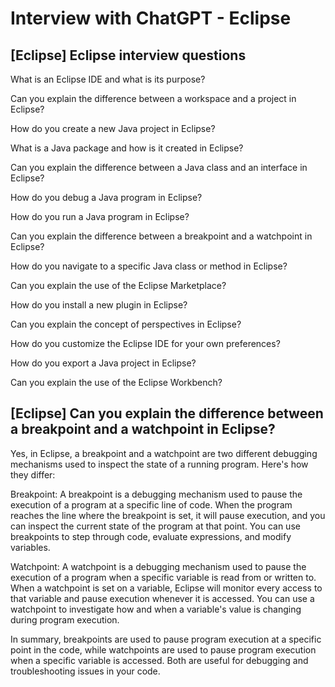 # Interview with ChatGPT - Eclipse

## [Eclipse] Eclipse interview questions

What is an Eclipse IDE and what is its purpose?

Can you explain the difference between a workspace and a project in Eclipse?

How do you create a new Java project in Eclipse?

What is a Java package and how is it created in Eclipse?

Can you explain the difference between a Java class and an interface in Eclipse?

How do you debug a Java program in Eclipse?

How do you run a Java program in Eclipse?

Can you explain the difference between a breakpoint and a watchpoint in Eclipse?

How do you navigate to a specific Java class or method in Eclipse?

Can you explain the use of the Eclipse Marketplace?

How do you install a new plugin in Eclipse?

Can you explain the concept of perspectives in Eclipse?

How do you customize the Eclipse IDE for your own preferences?

How do you export a Java project in Eclipse?

Can you explain the use of the Eclipse Workbench?

## [Eclipse] Can you explain the difference between a breakpoint and a watchpoint in Eclipse?

Yes, in Eclipse, a breakpoint and a watchpoint are two different debugging mechanisms used to inspect the state of a running program. Here's how they differ:

Breakpoint: A breakpoint is a debugging mechanism used to pause the execution of a program at a specific line of code. When the program reaches the line where the breakpoint is set, it will pause execution, and you can inspect the current state of the program at that point. You can use breakpoints to step through code, evaluate expressions, and modify variables.

Watchpoint: A watchpoint is a debugging mechanism used to pause the execution of a program when a specific variable is read from or written to. When a watchpoint is set on a variable, Eclipse will monitor every access to that variable and pause execution whenever it is accessed. You can use a watchpoint to investigate how and when a variable's value is changing during program execution.

In summary, breakpoints are used to pause program execution at a specific point in the code, while watchpoints are used to pause program execution when a specific variable is accessed. Both are useful for debugging and troubleshooting issues in your code.
